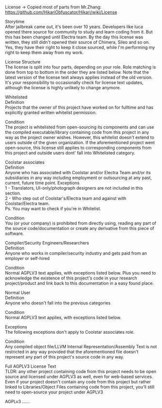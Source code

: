 License -> Copied most of parts from Mr.Zhang: https://github.com/HikariObfuscator/Hikari/wiki/License  

Storytime  
After jailbreak came out, it's been over 10 years. Developers like luca opened there source for community to study and learn coding from it. But this has been changed until Electra team. By the day this license was written, they still didn't opened their source of Chimera, Sileo and so on. Yes, they have their right to keep it close sourced, while I'm performing my right to keep them away from my work.  

License Structure  
The license is split into four parts, depending on your role. Role matching is done from top to bottom in the order they are listed below. Note that the latest version of the license text always applies instead of the old version. It's your responsibility to occasionally check for license text updates, although the license is highly unlikely to change anymore.    

Whitelisted  
Definition  
Projects that the owner of this project have worked on for fulltime and has explicitly granted written whitelist permission.  

Condition  
The project is whitelisted from open-sourcing its components and can use the compiled executable/library containing code from this project in any way as the project owner wishes. However, this whitelist doesn't extend to users outside of the given organization. If the aforementioned project went open-source, this license still applies to corresponding components from this project and outside users dont' fall into Whitelisted category.  

Coolstar associates  
Definition  
Anyone who has associated with Coolstar and/or Electra Team and/or its subsidiaries in any way including employment or outsourcing at any past, current, future time point. 
Exceptions  
1 - Translators, UI-only/photograph designers are not included in this section.    
2 - Who step out of Coolstar's/Electra team and against with Coolstar/Electra team.  
Ps. You may want to check if you're in Whitelist.  
  
Condition  
You (or your company) is prohibited from directly using, reading any part of the source code/documentation or create any derivative from this piece of software.  
  
Compiler/Security Engineers/Researchers  
Definition  
Anyone who works in compiler/security industry and gets paid from an employer or self-hired  

Condition  
Normal AGPLV3 text applies, with exceptions listed below. Plus you need to acknowledge the existence of this project's code in your research project/product and link back to this documentation in a easy found place.  

Normal User  
Definition  
Anyone who doesn't fall into the previous categories  

Condition  
Normal AGPLV3 text applies, with exceptions listed below.  

Exceptions  
The following exceptions don't apply to Coolstar associates role.  

Condition  
Any compiled object file/LLVM Internal Representation/Assembly Text is not restricted in any way provided that the aforementioned file doesn't represent any part of this project's source code in any way.  

Full AGPLV3 License Text  
TLDR: any other project containing code from this project needs to be open source and licensed under AGPLV3 as well, even for web-based services. Even if your project doesn't contain any code from this project but rather linked to Libraries/Object Files containing code from this project, you'll still need to open-source your project under AGPLV3  

AGPLv3 ......  
